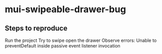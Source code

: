 # mui-swipeable-drawer-bug

## Steps to reproduce

Run the project
Try to swipe open the drawer
Observe errors: Unable to preventDefault inside passive event listener invocation
